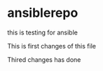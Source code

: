 # ansiblerepo
this is testing for ansible

This is first changes of this file

Thired changes has done
